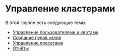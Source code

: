 # Управление кластерами

В этой группе есть следующие темы:

* [Управление пользователями и квотами](managing-users-and-quotas.md)
* [Создание пулов узлов](creating-node-pools.md)
* [Управление пресетами](managing-presets.md)
* [Отчёты](reports.md)

